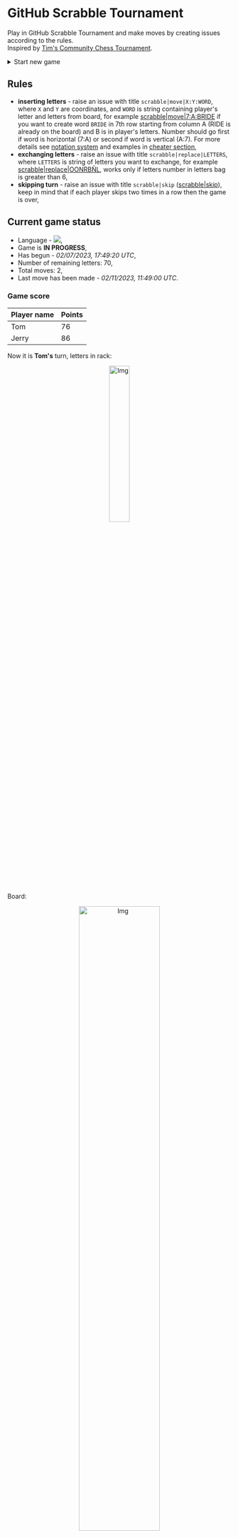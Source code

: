 
# GitHub Scrabble Tournament
Play in GitHub Scrabble Tournament and make moves by creating issues according to the rules.    
Inspired by [Tim's Community Chess Tournament](https://github.com/timburgan/).

<details>
  <summary>Start new game</summary>
  
 
 - [GB](https://github.com/radosz99/radosz99/issues/new?title=scrabble%7Cinit%7CGB&body=Just+push+%27Submit+new+issue%27+or+update+with+your+move)  ![](https://raw.githubusercontent.com/radosz99/radosz99/main/flags/GB.png)
 - [PL](https://github.com/radosz99/radosz99/issues/new?title=scrabble%7Cinit%7CPL&body=Just+push+%27Submit+new+issue%27+or+update+with+your+move)  ![](https://raw.githubusercontent.com/radosz99/radosz99/main/flags/PL.png)
 - [ES](https://github.com/radosz99/radosz99/issues/new?title=scrabble%7Cinit%7CES&body=Just+push+%27Submit+new+issue%27+or+update+with+your+move)  ![](https://raw.githubusercontent.com/radosz99/radosz99/main/flags/ES.png)
 - [DE](https://github.com/radosz99/radosz99/issues/new?title=scrabble%7Cinit%7CDE&body=Just+push+%27Submit+new+issue%27+or+update+with+your+move)  ![](https://raw.githubusercontent.com/radosz99/radosz99/main/flags/DE.png)
 - [FR](https://github.com/radosz99/radosz99/issues/new?title=scrabble%7Cinit%7CFR&body=Just+push+%27Submit+new+issue%27+or+update+with+your+move)  ![](https://raw.githubusercontent.com/radosz99/radosz99/main/flags/FR.png)
</details>
        

## Rules
 - **inserting letters** - raise an issue with title `scrabble|move|X:Y:WORD`, where `X` and `Y` are coordinates, and `WORD` is string containing player's letter and letters from board, for example [scrabble&#124;move&#124;7:A:BRIDE](https://github.com/radosz99/radosz99/issues/new?title=scrabble%7Cmove%7C7%3AA%3ABRIDE&body=Just+push+%27Submit+new+issue%27+or+update+with+your+move) if you want to create word `BRIDE` in 7th row starting from column A (RIDE is already on the board) and B is in player's letters. Number should go first if word is horizontal (7:A) or second if word is vertical (A:7). For more details see [notation system](https://en.wikipedia.org/wiki/Scrabble#Notation_system) and examples in [cheater section](#cheater),
 - **exchanging letters** - raise an issue with title `scrabble|replace|LETTERS`, where `LETTERS` is string of letters you want to exchange, for example [scrabble&#124;replace&#124;OONRBÑL](https://github.com/radosz99/radosz99/issues/new?title=scrabble%7Creplace%7COONRBÑL&body=Just+push+%27Submit+new+issue%27+or+update+with+your+move), works only if letters number in letters bag is greater than 6,
 - **skipping turn** - raise an issue with title `scrabble|skip` ([scrabble&#124;skip](https://github.com/radosz99/radosz99/issues/new?title=scrabble%7Cskip&body=Just+push+%27Submit+new+issue%27+or+update+with+your+move)), keep in mind that if each player skips two times in a row then the game is over,

## Current game status
 - Language - ![](https://raw.githubusercontent.com/radosz99/radosz99/main/flags/ES.png),
 - Game is **IN PROGRESS**,
 - Has begun - *02/07/2023, 17:49:20 UTC*,
 - Number of remaining letters: 70,
 - Total moves: 2,
 - Last move has been made - *02/11/2023, 11:49:00 UTC*.
    
### Game score
| Player name | Points |
 | - | - |  
| Tom | 76
| Jerry | 86

Now it is **Tom's** turn, letters in rack:
<p align="center">
    <img src="https://raw.githubusercontent.com/radosz99/radosz99/main/rack.png" width=30% alt="Img"/>
</p>

Board:
<p align="center">
<img src="https://raw.githubusercontent.com/radosz99/radosz99/main/board.png" width=60% alt="Img"/>
</p>
    
## User leaderboard
| Moves | Who | Points |
| - | - | - |
| 2 | [@radosz99](github.com/radosz99)| 162

<a name="cheater"></a>
## Cheater section  
Try out my algorithm and check the moves that were found based on the state of the board and rack. :cowboy_hat_face:
<details>
  <summary>Reveal some fancy moves :)</summary>
  
  | Id | Move | Points |
  | - | - | - |  
|1 | [11:A:ñorbo](https://github.com/radosz99/radosz99/issues/new?title=scrabble%7Cmove%7C11%3AA%3Añorbo&body=Just+push+%27Submit+new+issue%27+or+update+with+your+move) | 44 
|2 | [E:6:ñorbo](https://github.com/radosz99/radosz99/issues/new?title=scrabble%7Cmove%7CE%3A6%3Añorbo&body=Just+push+%27Submit+new+issue%27+or+update+with+your+move) | 28 
|3 | [E:3:ñorbo](https://github.com/radosz99/radosz99/issues/new?title=scrabble%7Cmove%7CE%3A3%3Añorbo&body=Just+push+%27Submit+new+issue%27+or+update+with+your+move) | 28 
|4 | [10:B:baño](https://github.com/radosz99/radosz99/issues/new?title=scrabble%7Cmove%7C10%3AB%3Abaño&body=Just+push+%27Submit+new+issue%27+or+update+with+your+move) | 26 
|5 | [10:C:añoro](https://github.com/radosz99/radosz99/issues/new?title=scrabble%7Cmove%7C10%3AC%3Aañoro&body=Just+push+%27Submit+new+issue%27+or+update+with+your+move) | 24 
|6 | [G:6:baño](https://github.com/radosz99/radosz99/issues/new?title=scrabble%7Cmove%7CG%3A6%3Abaño&body=Just+push+%27Submit+new+issue%27+or+update+with+your+move) | 24 
|7 | [G:4:bolaño](https://github.com/radosz99/radosz99/issues/new?title=scrabble%7Cmove%7CG%3A4%3Abolaño&body=Just+push+%27Submit+new+issue%27+or+update+with+your+move) | 24 
|8 | [11:A:borlon](https://github.com/radosz99/radosz99/issues/new?title=scrabble%7Cmove%7C11%3AA%3Aborlon&body=Just+push+%27Submit+new+issue%27+or+update+with+your+move) | 22 
|9 | [10:B:laño](https://github.com/radosz99/radosz99/issues/new?title=scrabble%7Cmove%7C10%3AB%3Alaño&body=Just+push+%27Submit+new+issue%27+or+update+with+your+move) | 22 
|10 | [10:B:raño](https://github.com/radosz99/radosz99/issues/new?title=scrabble%7Cmove%7C10%3AB%3Araño&body=Just+push+%27Submit+new+issue%27+or+update+with+your+move) | 22 
</details>
    
## Latest moves
<details>
<summary>Show 10 latest moves</summary>
  
  
  | Id | Type | Move / Letters to replace | Created words / New letters | Date | Points | Player | Who |
  | - | - | - | - | - | - | - | - |
|1| INSERT | C:6:capearon | ['CAPEARON'] | 02/11/2023, 11:49:00 UTC | 86 | Jerry | [@radosz99](github.com/radosz99) |
|0| INSERT | 7:C:acodale | ['ACODALE'] | 02/07/2023, 17:54:25 UTC | 76 | Tom | [@radosz99](github.com/radosz99) |
</details>
    
